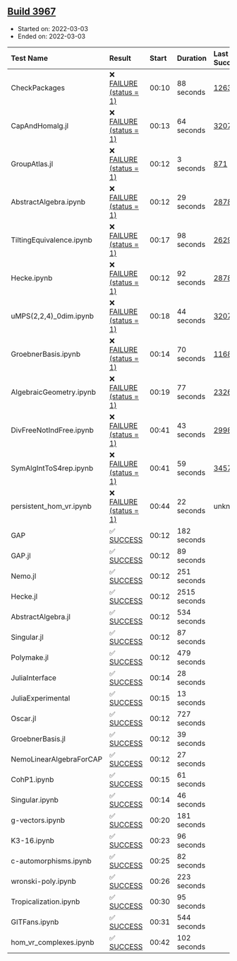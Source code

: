 ## [Build 3967](https://oscarci.mathematik.uni-kl.de/job/oscar-stable/3967/)

* Started on: 2022-03-03
* Ended on: 2022-03-03

| Test Name    | Result | Start | Duration | Last Success | First Failure |
|:-------------|:-------|:------|:---------|:-------------|:--------------|
| CheckPackages | ❌ [FAILURE (status = 1)](https://oscarci.mathematik.uni-kl.de/job/oscar-stable/3967/artifact/logs/build-3967/CheckPackages.log) | 00:10 | 88 seconds | [1263](https://oscarci.mathematik.uni-kl.de/job/oscar-stable/1263/) | [1264](https://oscarci.mathematik.uni-kl.de/job/oscar-stable/1264/) |
| CapAndHomalg.jl | ❌ [FAILURE (status = 1)](https://oscarci.mathematik.uni-kl.de/job/oscar-stable/3967/artifact/logs/build-3967/CapAndHomalg.jl.log) | 00:13 | 64 seconds | [3207](https://oscarci.mathematik.uni-kl.de/job/oscar-stable/3207/) | [3208](https://oscarci.mathematik.uni-kl.de/job/oscar-stable/3208/) |
| GroupAtlas.jl | ❌ [FAILURE (status = 1)](https://oscarci.mathematik.uni-kl.de/job/oscar-stable/3967/artifact/logs/build-3967/GroupAtlas.jl.log) | 00:12 | 3 seconds | [871](https://oscarci.mathematik.uni-kl.de/job/oscar-stable/871/) | [872](https://oscarci.mathematik.uni-kl.de/job/oscar-stable/872/) |
| AbstractAlgebra.ipynb | ❌ [FAILURE (status = 1)](https://oscarci.mathematik.uni-kl.de/job/oscar-stable/3967/artifact/logs/build-3967/AbstractAlgebra.ipynb.log) | 00:12 | 29 seconds | [2878](https://oscarci.mathematik.uni-kl.de/job/oscar-stable/2878/) | [2879](https://oscarci.mathematik.uni-kl.de/job/oscar-stable/2879/) |
| TiltingEquivalence.ipynb | ❌ [FAILURE (status = 1)](https://oscarci.mathematik.uni-kl.de/job/oscar-stable/3967/artifact/logs/build-3967/TiltingEquivalence.ipynb.log) | 00:17 | 98 seconds | [2629](https://oscarci.mathematik.uni-kl.de/job/oscar-stable/2629/) | [2630](https://oscarci.mathematik.uni-kl.de/job/oscar-stable/2630/) |
| Hecke.ipynb | ❌ [FAILURE (status = 1)](https://oscarci.mathematik.uni-kl.de/job/oscar-stable/3967/artifact/logs/build-3967/Hecke.ipynb.log) | 00:12 | 92 seconds | [2878](https://oscarci.mathematik.uni-kl.de/job/oscar-stable/2878/) | [2879](https://oscarci.mathematik.uni-kl.de/job/oscar-stable/2879/) |
| uMPS(2,2,4)_0dim.ipynb | ❌ [FAILURE (status = 1)](https://oscarci.mathematik.uni-kl.de/job/oscar-stable/3967/artifact/logs/build-3967/uMPS-2-2-4-_0dim.ipynb.log) | 00:18 | 44 seconds | [3207](https://oscarci.mathematik.uni-kl.de/job/oscar-stable/3207/) | [3208](https://oscarci.mathematik.uni-kl.de/job/oscar-stable/3208/) |
| GroebnerBasis.ipynb | ❌ [FAILURE (status = 1)](https://oscarci.mathematik.uni-kl.de/job/oscar-stable/3967/artifact/logs/build-3967/GroebnerBasis.ipynb.log) | 00:14 | 70 seconds | [1168](https://oscarci.mathematik.uni-kl.de/job/oscar-stable/1168/) | [1169](https://oscarci.mathematik.uni-kl.de/job/oscar-stable/1169/) |
| AlgebraicGeometry.ipynb | ❌ [FAILURE (status = 1)](https://oscarci.mathematik.uni-kl.de/job/oscar-stable/3967/artifact/logs/build-3967/AlgebraicGeometry.ipynb.log) | 00:19 | 77 seconds | [2326](https://oscarci.mathematik.uni-kl.de/job/oscar-stable/2326/) | [2327](https://oscarci.mathematik.uni-kl.de/job/oscar-stable/2327/) |
| DivFreeNotIndFree.ipynb | ❌ [FAILURE (status = 1)](https://oscarci.mathematik.uni-kl.de/job/oscar-stable/3967/artifact/logs/build-3967/DivFreeNotIndFree.ipynb.log) | 00:41 | 43 seconds | [2998](https://oscarci.mathematik.uni-kl.de/job/oscar-stable/2998/) | [2999](https://oscarci.mathematik.uni-kl.de/job/oscar-stable/2999/) |
| SymAlgIntToS4rep.ipynb | ❌ [FAILURE (status = 1)](https://oscarci.mathematik.uni-kl.de/job/oscar-stable/3967/artifact/logs/build-3967/SymAlgIntToS4rep.ipynb.log) | 00:41 | 59 seconds | [3457](https://oscarci.mathematik.uni-kl.de/job/oscar-stable/3457/) | [3458](https://oscarci.mathematik.uni-kl.de/job/oscar-stable/3458/) |
| persistent_hom_vr.ipynb | ❌ [FAILURE (status = 1)](https://oscarci.mathematik.uni-kl.de/job/oscar-stable/3967/artifact/logs/build-3967/persistent_hom_vr.ipynb.log) | 00:44 | 22 seconds | unknown | unknown |
| GAP | ✅ [SUCCESS](https://oscarci.mathematik.uni-kl.de/job/oscar-stable/3967/artifact/logs/build-3967/GAP.log) | 00:12 | 182 seconds |  |  |
| GAP.jl | ✅ [SUCCESS](https://oscarci.mathematik.uni-kl.de/job/oscar-stable/3967/artifact/logs/build-3967/GAP.jl.log) | 00:12 | 89 seconds |  |  |
| Nemo.jl | ✅ [SUCCESS](https://oscarci.mathematik.uni-kl.de/job/oscar-stable/3967/artifact/logs/build-3967/Nemo.jl.log) | 00:12 | 251 seconds |  |  |
| Hecke.jl | ✅ [SUCCESS](https://oscarci.mathematik.uni-kl.de/job/oscar-stable/3967/artifact/logs/build-3967/Hecke.jl.log) | 00:12 | 2515 seconds |  |  |
| AbstractAlgebra.jl | ✅ [SUCCESS](https://oscarci.mathematik.uni-kl.de/job/oscar-stable/3967/artifact/logs/build-3967/AbstractAlgebra.jl.log) | 00:12 | 534 seconds |  |  |
| Singular.jl | ✅ [SUCCESS](https://oscarci.mathematik.uni-kl.de/job/oscar-stable/3967/artifact/logs/build-3967/Singular.jl.log) | 00:12 | 87 seconds |  |  |
| Polymake.jl | ✅ [SUCCESS](https://oscarci.mathematik.uni-kl.de/job/oscar-stable/3967/artifact/logs/build-3967/Polymake.jl.log) | 00:12 | 479 seconds |  |  |
| JuliaInterface | ✅ [SUCCESS](https://oscarci.mathematik.uni-kl.de/job/oscar-stable/3967/artifact/logs/build-3967/JuliaInterface.log) | 00:14 | 28 seconds |  |  |
| JuliaExperimental | ✅ [SUCCESS](https://oscarci.mathematik.uni-kl.de/job/oscar-stable/3967/artifact/logs/build-3967/JuliaExperimental.log) | 00:15 | 13 seconds |  |  |
| Oscar.jl | ✅ [SUCCESS](https://oscarci.mathematik.uni-kl.de/job/oscar-stable/3967/artifact/logs/build-3967/Oscar.jl.log) | 00:12 | 727 seconds |  |  |
| GroebnerBasis.jl | ✅ [SUCCESS](https://oscarci.mathematik.uni-kl.de/job/oscar-stable/3967/artifact/logs/build-3967/GroebnerBasis.jl.log) | 00:12 | 39 seconds |  |  |
| NemoLinearAlgebraForCAP | ✅ [SUCCESS](https://oscarci.mathematik.uni-kl.de/job/oscar-stable/3967/artifact/logs/build-3967/NemoLinearAlgebraForCAP.log) | 00:12 | 27 seconds |  |  |
| CohP1.ipynb | ✅ [SUCCESS](https://oscarci.mathematik.uni-kl.de/job/oscar-stable/3967/artifact/logs/build-3967/CohP1.ipynb.log) | 00:15 | 61 seconds |  |  |
| Singular.ipynb | ✅ [SUCCESS](https://oscarci.mathematik.uni-kl.de/job/oscar-stable/3967/artifact/logs/build-3967/Singular.ipynb.log) | 00:14 | 46 seconds |  |  |
| g-vectors.ipynb | ✅ [SUCCESS](https://oscarci.mathematik.uni-kl.de/job/oscar-stable/3967/artifact/logs/build-3967/g-vectors.ipynb.log) | 00:20 | 181 seconds |  |  |
| K3-16.ipynb | ✅ [SUCCESS](https://oscarci.mathematik.uni-kl.de/job/oscar-stable/3967/artifact/logs/build-3967/K3-16.ipynb.log) | 00:23 | 96 seconds |  |  |
| c-automorphisms.ipynb | ✅ [SUCCESS](https://oscarci.mathematik.uni-kl.de/job/oscar-stable/3967/artifact/logs/build-3967/c-automorphisms.ipynb.log) | 00:25 | 82 seconds |  |  |
| wronski-poly.ipynb | ✅ [SUCCESS](https://oscarci.mathematik.uni-kl.de/job/oscar-stable/3967/artifact/logs/build-3967/wronski-poly.ipynb.log) | 00:26 | 223 seconds |  |  |
| Tropicalization.ipynb | ✅ [SUCCESS](https://oscarci.mathematik.uni-kl.de/job/oscar-stable/3967/artifact/logs/build-3967/Tropicalization.ipynb.log) | 00:30 | 95 seconds |  |  |
| GITFans.ipynb | ✅ [SUCCESS](https://oscarci.mathematik.uni-kl.de/job/oscar-stable/3967/artifact/logs/build-3967/GITFans.ipynb.log) | 00:31 | 544 seconds |  |  |
| hom_vr_complexes.ipynb | ✅ [SUCCESS](https://oscarci.mathematik.uni-kl.de/job/oscar-stable/3967/artifact/logs/build-3967/hom_vr_complexes.ipynb.log) | 00:42 | 102 seconds |  |  |
